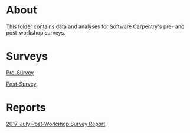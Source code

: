 # About 
This folder contains data and analyses for Software Carpentry's pre- and post-workshop surveys. 

# Surveys
[Pre-Survey](https://github.com/carpentries/assessment/blob/master/learner-assessment/software-carpentry/surveys/presurvey.pdf)

[Post-Survey](https://github.com/carpentries/assessment/blob/master/learner-assessment/software-carpentry/surveys/postsurvey.pdf)

# Reports
[2017-July Post-Workshop Survey Report](https://carpentries.github.io/assessment/learner/assessment/software-carpentry/postworkshop/2017-July/swc_postworkshop_report_July2017.html)

